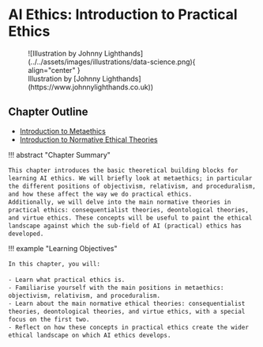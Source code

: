 # AI Ethics: Introduction to Practical Ethics

<figure markdown>
  ![Illustration by Johnny Lighthands](../../assets/images/illustrations/data-science.png){ align="center" }
  <figcaption>Illustration by [Johnny Lighthands](https://www.johnnylighthands.co.uk))</figcaption>
</figure>

## Chapter Outline

- [Introduction to Metaethics](metaethics.md)
- [Introduction to Normative Ethical Theories](normative.md)


!!! abstract "Chapter Summary"

    This chapter introduces the basic theoretical building blocks for learning AI ethics. We will briefly look at metaethics; in particular the different positions of objectivism, relativism, and proceduralism, and how these affect the way we do practical ethics.
    Additionally, we will delve into the main normative theories in practical ethics: consequentialist theories, deontological theories, and virtue ethics. These concepts will be useful to paint the ethical landscape against which the sub-field of AI (practical) ethics has developed.

!!! example "Learning Objectives"

    In this chapter, you will:
    
    - Learn what practical ethics is.
    - Familiarise yourself with the main positions in metaethics: objectivism, relativism, and proceduralism.
    - Learn about the main normative ethical theories: consequentialist theories, deontological theories, and virtue ethics, with a special focus on the first two.
    - Reflect on how these concepts in practical ethics create the wider ethical landscape on which AI ethics develops.
   

